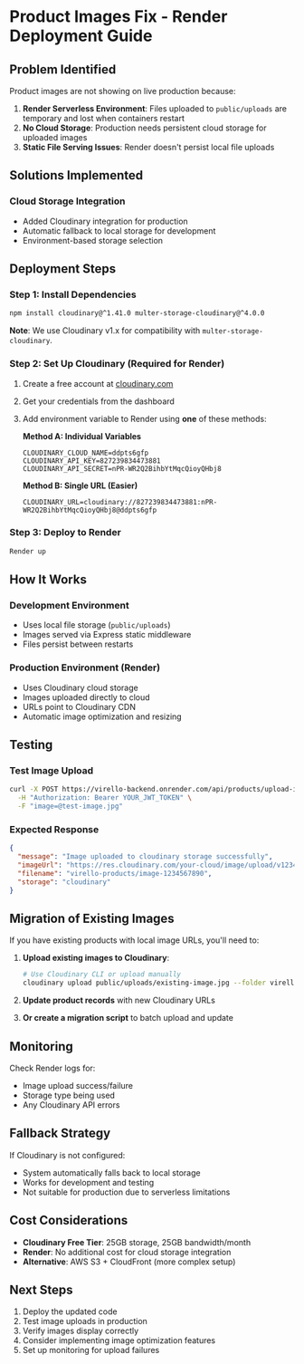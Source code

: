# Product Images Fix - Render Deployment Guide

## Problem Identified
Product images are not showing on live production because:
1. **Render Serverless Environment**: Files uploaded to `public/uploads` are temporary and lost when containers restart
2. **No Cloud Storage**: Production needs persistent cloud storage for uploaded images
3. **Static File Serving Issues**: Render doesn't persist local file uploads

## Solutions Implemented

### Cloud Storage Integration
- Added Cloudinary integration for production
- Automatic fallback to local storage for development
- Environment-based storage selection

## Deployment Steps

### Step 1: Install Dependencies
```bash
npm install cloudinary@^1.41.0 multer-storage-cloudinary@^4.0.0
```

**Note**: We use Cloudinary v1.x for compatibility with `multer-storage-cloudinary`.

### Step 2: Set Up Cloudinary (Required for Render)
1. Create a free account at [cloudinary.com](https://cloudinary.com)
2. Get your credentials from the dashboard
3. Add environment variable to Render using **one** of these methods:

   **Method A: Individual Variables**
   ```
   CLOUDINARY_CLOUD_NAME=ddpts6gfp
   CLOUDINARY_API_KEY=827239834473881
   CLOUDINARY_API_SECRET=nPR-WR2Q2BihbYtMqcQioyQHbj8
   ```

   **Method B: Single URL (Easier)**
   ```
   CLOUDINARY_URL=cloudinary://827239834473881:nPR-WR2Q2BihbYtMqcQioyQHbj8@ddpts6gfp
   ```

### Step 3: Deploy to Render
```bash
Render up
```

## How It Works

### Development Environment
- Uses local file storage (`public/uploads`)
- Images served via Express static middleware
- Files persist between restarts

### Production Environment (Render)
- Uses Cloudinary cloud storage
- Images uploaded directly to cloud
- URLs point to Cloudinary CDN
- Automatic image optimization and resizing

## Testing

### Test Image Upload
```bash
curl -X POST https://virello-backend.onrender.com/api/products/upload-image \
  -H "Authorization: Bearer YOUR_JWT_TOKEN" \
  -F "image=@test-image.jpg"
```

### Expected Response
```json
{
  "message": "Image uploaded to cloudinary storage successfully",
  "imageUrl": "https://res.cloudinary.com/your-cloud/image/upload/v1234567890/virello-products/image-1234567890.jpg",
  "filename": "virello-products/image-1234567890",
  "storage": "cloudinary"
}
```

## Migration of Existing Images

If you have existing products with local image URLs, you'll need to:

1. **Upload existing images to Cloudinary**:
   ```bash
   # Use Cloudinary CLI or upload manually
   cloudinary upload public/uploads/existing-image.jpg --folder virello-products
   ```

2. **Update product records** with new Cloudinary URLs

3. **Or create a migration script** to batch upload and update

## Monitoring

Check Render logs for:
- Image upload success/failure
- Storage type being used
- Any Cloudinary API errors

## Fallback Strategy

If Cloudinary is not configured:
- System automatically falls back to local storage
- Works for development and testing
- Not suitable for production due to serverless limitations

## Cost Considerations

- **Cloudinary Free Tier**: 25GB storage, 25GB bandwidth/month
- **Render**: No additional cost for cloud storage integration
- **Alternative**: AWS S3 + CloudFront (more complex setup)

## Next Steps

1. Deploy the updated code
2. Test image uploads in production
3. Verify images display correctly
4. Consider implementing image optimization features
5. Set up monitoring for upload failures
